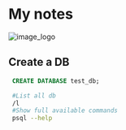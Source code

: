 # My notes 
![image_logo](https://www.ovhcloud.com/sites/default/files/styles/text_media_horizontal/public/2021-09/ECX-1909_Hero_PostgreSQL_600x400%402x.png)

## Create a DB 
```sql
 CREATE DATABASE test_db;
```

```bash
 #List all db
 /l 
 #Show full available commands
 psql --help 
```
